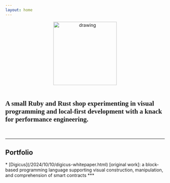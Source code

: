 ```yaml
---
layout: home
---
```

<link rel="preconnect" href="https://fonts.googleapis.com">
<link rel="preconnect" href="https://fonts.gstatic.com" crossorigin>
<link href="https://fonts.googleapis.com/css2?family=Playwrite+IT+Moderna:wght@100..400&display=swap" rel="stylesheet">


<center><img src="../images/DevelopmentFoundation_logo.png" alt="drawing" width="200"/></center>

<br>

<h2 style=" font-family: 'Playwrite IT Moderna', cursive"> A small Ruby and Rust shop experimenting in visual programming and local-first development with a knack for performance engineering. </h2>

<br>

***

<h2>Portfolio</h2>
* [Digicus](/2024/10/10/digicus-whitepaper.html) [original work]: a block-based programming language supporting visual construction, manipulation, and comprehension of smart contracts
***
